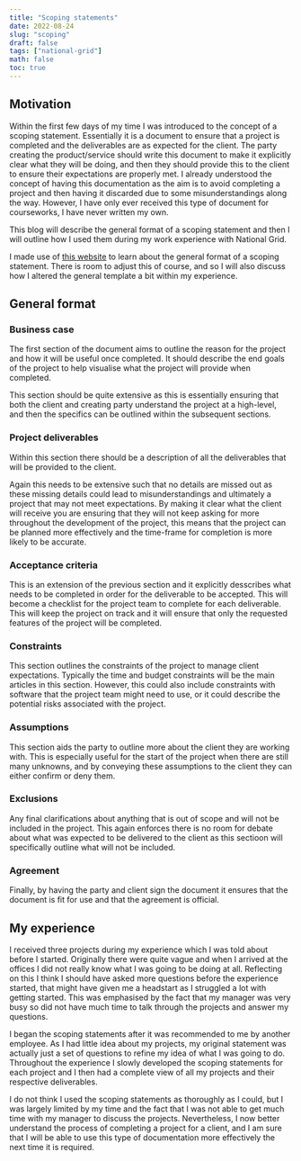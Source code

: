 ```yaml
---
title: "Scoping statements"
date: 2022-08-24
slug: "scoping"
draft: false
tags: ["national-grid"]
math: false
toc: true
---
```


## Motivation

Within the first few days of my time I was introduced to the concept of a scoping statement. Essentially it is a document to ensure that a project is completed and the deliverables are as expected for the client. The party creating the product/service should write this document to make it explicitly clear what they will be doing, and then they should provide this to the client to ensure their expectations are properly met. I already understood the concept of having this documentation as the aim is to avoid completing a project and then having it discarded due to some misunderstandings along the way. However, I have only ever received this type of document for courseworks, I have never written my own.

This blog will describe the general format of a scoping statement and then I will outline how I used them during my work experience with National Grid.

I made use of [this website](https://www.wrike.com/blog/how-to-write-a-project-scope-document/) to learn about the general format of a scoping statement. There is room to adjust this of course, and so I will also discuss how I altered the general template a bit within my experience.

## General format

### Business case

The first section of the document aims to outline the reason for the project and how it will be useful once completed. It should describe the end goals of the project to help visualise what the project will provide when completed.

This section should be quite extensive as this is essentially ensuring that both the client and creating party understand the project at a high-level, and then the specifics can be outlined within the subsequent sections.

### Project deliverables

Within this section there should be a description of all the deliverables that will be provided to the client.

Again this needs to be extensive such that no details are missed out as these missing details could lead to misunderstandings and ultimately a project that may not meet expectations. By making it clear what the client will receive you are ensuring that they will not keep asking for more throughout the development of the project, this means that the project can be planned more effectively and the time-frame for completion is more likely to be accurate.

### Acceptance criteria

This is an extension of the previous section and it explicitly desscribes what needs to be completed in order for the deliverable to be accepted. This will become a checklist for the project team to complete for each deliverable. This will keep the project on track and it will ensure that only the requested features of the project will be completed.

### Constraints

This section outlines the constraints of the project to manage client expectations. Typically the time and budget constraints will be the main articles in this section. However, this could also include constraints with software that the project team might need to use, or it could describe the potential risks associated with the project. 

### Assumptions

This section aids the party to outline more about the client they are working with. This is especially useful for the start of the project when there are still many unknowns, and by conveying these assumptions to the client they can either confirm or deny them.

### Exclusions

Any final clarifications about anything that is out of scope and will not be included in the project. This again enforces there is no room for debate about what was expected to be delivered to the client as this sectioon will specifically outline what will not be included.

### Agreement

Finally, by having the party and client sign the document it ensures that the document is fit for use and that the agreement is official.

## My experience

I received three projects during my experience which I was told about before I started. Originally there were quite vague and when I arrived at the offices I did not really know what I was going to be doing at all. Reflecting on this I think I should have asked more questions before the experience started, that might have given me a headstart as I struggled a lot with getting started. This was emphasised by the fact that my manager was very busy so did not have much time to talk through the projects and answer my questions.

I began the scoping statements after it was recommended to me by another employee. As I had little idea about my projects, my original statement was actually just a set of questions to refine my idea of what I was going to do. Throughout the experience I slowly developed the scoping statements for each project and I then had a complete view of all my projects and their respective deliverables.

I do not think I used the scoping statements as thoroughly as I could, but I was largely limited by my time and the fact that I was not able to get much time with my manager to discuss the projects. Nevertheless, I now better understand the process of completing a project for a client, and I am sure that I will be able to use this type of documentation more effectively the next time it is required.